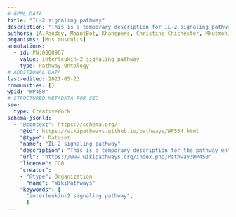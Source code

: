 ```yaml
---
# GPML DATA
title: "IL-2 signaling pathway"
description: "This is a temporary description for IL-2 signaling pathway"
authors: [A.Pandey, MaintBot, Khanspers, Christine Chichester, Mkutmon, Egonw, Eweitz]
organisms: [Mus musculus]
annotations:
  - id: PW:0000907
    value: interleukin-2 signaling pathway
    type: Pathway Ontology
# ADDITIONAL DATA
last-edited: 2021-05-23
communities: []
wpid: "WP450"
# STRUCTURED METADATA FOR SEO
seo:
  type: CreativeWork
schema-jsonld:
  - "@context": https://schema.org/
    "@id": https://wikipathways.github.io/pathways/WP554.html
    "@type": Dataset
    "name": "IL-2 signaling pathway"
    "description": "This is a temporary description for the pathway entitled: IL-2 signaling pathway"
    "url": "https://www.wikipathways.org/index.php/Pathway:WP450"
    "license": CC0
    "creator":
    - "@type": Organization
      "name": "WikiPathways"
    "keywords": [
      "interleukin-2 signaling pathway",
      ]
---
```

